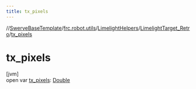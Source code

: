 ```yaml
---
title: tx_pixels
---
```

//[SwerveBaseTemplate](../../../../index.html)/[frc.robot.utils](../../index.html)/[LimelightHelpers](../index.html)/[LimelightTarget_Retro](index.html)/[tx_pixels](tx_pixels.html)



# tx_pixels



[jvm]\
open var [tx_pixels](tx_pixels.html): [Double](https://kotlinlang.org/api/latest/jvm/stdlib/kotlin/-double/index.html)




